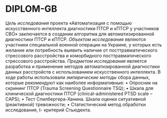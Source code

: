 # DIPLOM-GB

*Цель исследования* проекта «Автоматизация с помощью искусственного интеллекта диагностики ПТСР и кПТСР у участников СВО» заключается в создании алгоритма  для автоматизированной  диагностики ПТСР и кПТСР.
*Объектом исследования* являются участники специальной военной операции на Украине, у которых есть желание или потребность выявить наличие от посттравматического стрессового расстройства и коморбидного посттравматического стрессового расстройства. 
*Предметом исследования* является разработка и применение методов автоматизированной диагностики данных расстройств с использованием искусственного интеллекта.
В ходе работы  использовали *эмпирические методы* сбора данных, которые рекомендуют как наиболее информативные:
•	Опросник на скрининг ПТСР (Trauma Screening Questionnaire TSQ);
•	Шкала для клинической диагностики ПТСР (clinical-administered PTSD scale – CAPS);
•	Тест Спилбергера-Ханина. Шкала оценки ситуативной (реактивной) тревожности;
•	Статистический метод обработки исследования,  t- критерий Стьюдента.

